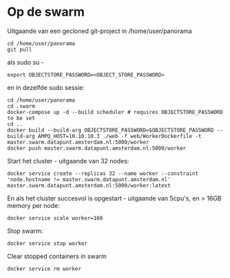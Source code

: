 Op de swarm
===========

Uitgaande van een gecloned git-project in /home/user/panorama


```
cd /home/user/panorama
git pull
```

als sudo su - 

```
export OBJECTSTORE_PASSWORD=<OBJECT_STORE_PASSWORD>
```

en in dezelfde sudo sessie:

```
cd /home/user/panorama
cd .swarm
docker-compose up -d --build scheduler # requires OBJECTSTORE_PASSWORD to be set
cd ..
docker build --build-arg OBJECTSTORE_PASSWORD=$OBJECTSTORE_PASSWORD --build-arg AMPQ_HOST=10.10.10.3 ./web -f web/WorkerDockerfile -t master.swarm.datapunt.amsterdam.nl:5000/worker
docker push master.swarm.datapunt.amsterdam.nl:5000/worker
```

Start het cluster - uitgaande van 32 nodes:

```
docker service create --replicas 32 --name worker --constraint 'node.hostname != master.swarm.datapunt.amsterdam.nl' master.swarm.datapunt.amsterdam.nl:5000/worker:latest
```

En als het cluster succesvol is opgestart - uitgaande van 5cpu's, en > 16GB memory per node:

```
docker service scale worker=160
```


Stop swarm:

```
docker service stop worker
```

Clear stopped containers in swarm

```
docker service rm worker
```

